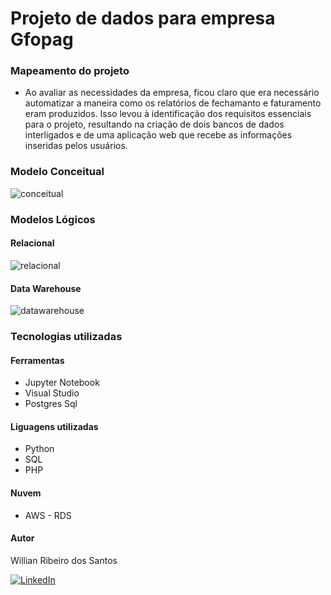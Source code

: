# Projeto de dados para empresa Gfopag

### Mapeamento do projeto

* Ao avaliar as necessidades da empresa, ficou claro que era necessário automatizar a maneira como os relatórios de fechamanto e faturamento eram produzidos. Isso levou à identificação dos requisitos essenciais para o projeto, resultando na criação de dois bancos de dados interligados e de uma aplicação web que recebe as informações inseridas pelos usuários.

### Modelo Conceitual
![conceitual](https://github.com/will-rds/projeto_dados_gfopag/blob/main/imagens/modelo_conceitual.PNG)
### Modelos Lógicos
#### Relacional
![relacional](https://github.com/will-rds/projeto_dados_gfopag/blob/main/imagens/modeloER_relacional.pgerd.png)
#### Data Warehouse
![datawarehouse](https://github.com/will-rds/projeto_dados_gfopag/blob/main/imagens/modeloER_datawarehouse.pgerd.png)
### Tecnologias utilizadas
#### Ferramentas
* Jupyter Notebook
* Visual Studio
* Postgres Sql
#### Liguagens utilizadas
* Python
* SQL
* PHP
#### Nuvem
* AWS - RDS

#### Autor
Willian Ribeiro dos Santos

[![LinkedIn](https://img.shields.io/badge/LinkedIn-%230077B5.svg?logo=linkedin&logoColor=white)](https://www.linkedin.com/in/willian-ribeiro-7b02b7141/) 
